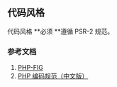 ## 代码风格

代码风格 **必须 **遵循 PSR-2 规范。

### 参考文档

1. [PHP-FIG](https://www.php-fig.org/)
2. [PHP 编码规范（中文版）](https://github.com/PizzaLiu/PHP-FIG)



